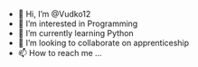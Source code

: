 - 👋 Hi, I’m @Vudko12
- 👀 I’m interested in Programming
- 🌱 I’m currently learning Python
- 💞️ I’m looking to collaborate on apprenticeship
- 📫 How to reach me ...

<!---
Vudko12/Vudko12 is a ✨ special ✨ repository because its `README.md` (this file) appears on your GitHub profile.
You can click the Preview link to take a look at your changes.
--->
